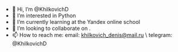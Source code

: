 - 👋 Hi, I’m @KhilkovichD
- 👀 I’m interested in Python
- 🌱 I’m currently learning at the Yandex online school
- 💞️ I’m looking to collaborate on .
- 📫 How to reach me: email: khilkovich_denis@mail.ru \ telegram: @KhilkovichD

<!---
KhilkovichD/KhilkovichD is a ✨ special ✨ repository because its `README.md` (this file) appears on your GitHub profile.
You can click the Preview link to take a look at your changes.
--->
